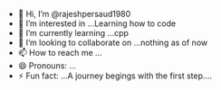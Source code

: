 - 👋 Hi, I’m @rajeshpersaud1980
- 👀 I’m interested in ...Learning how to code
- 🌱 I’m currently learning ...cpp
- 💞️ I’m looking to collaborate on ...nothing as of now
- 📫 How to reach me ...
- 😄 Pronouns: ...
- ⚡ Fun fact: ...A journey begings with the first step....

<!---
rajeshpersaud1980/rajeshpersaud1980 is a ✨ special ✨ repository because its `README.md` (this file) appears on your GitHub profile.
You can click the Preview link to take a look at your changes.
--->
